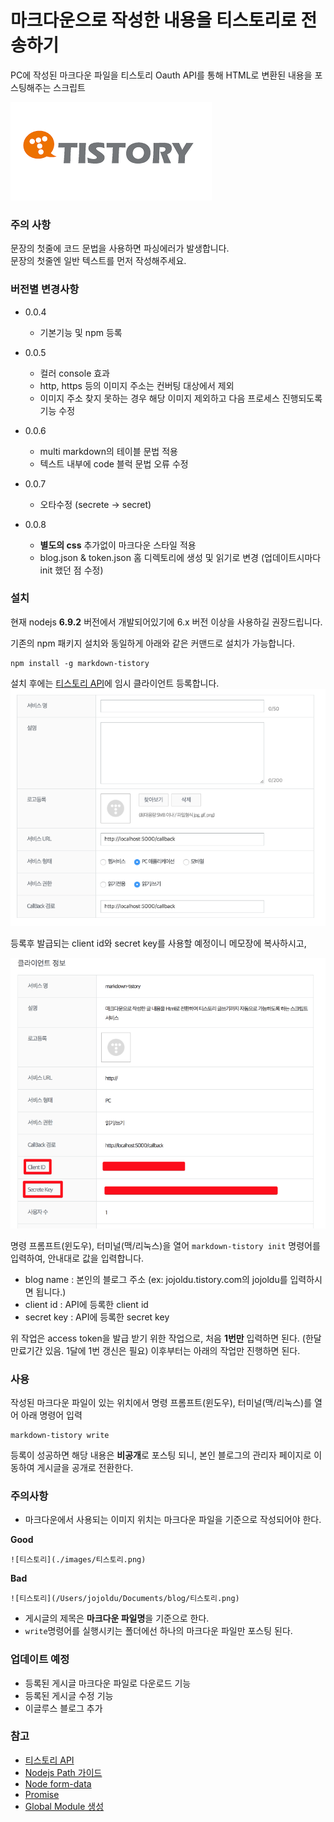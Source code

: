 # 마크다운으로 작성한 내용을 티스토리로 전송하기
PC에 작성된 마크다운 파일을 티스토리 Oauth API를 통해 HTML로 변환된 내용을 포스팅해주는 스크립트

![티스토리](./images/티스토리.png)

### 주의 사항
문장의 첫줄에 코드 문법을 사용하면 파싱에러가 발생합니다.<br/>
문장의 첫줄엔 일반 텍스트를 먼저 작성해주세요.

### 버전별 변경사항

* 0.0.4
  - 기본기능 및 npm 등록
* 0.0.5
  - 컬러 console 효과
  - http, https 등의 이미지 주소는 컨버팅 대상에서 제외
  - 이미지 주소 찾지 못하는 경우 해당 이미지 제외하고 다음 프로세스 진행되도록 기능 수정
* 0.0.6
  - multi markdown의 테이블 문법 적용
  - 텍스트 내부에 code 블럭 문법 오류 수정

* 0.0.7
  - 오타수정 (secrete -> secret)

* 0.0.8
  - **별도의 css** 추가없이 마크다운 스타일 적용
  - blog.json & token.json 홈 디렉토리에 생성 및 읽기로 변경 (업데이트시마다 init 했던 점 수정)

### 설치
현재 nodejs **6.9.2** 버전에서 개발되어있기에 6.x 버전 이상을 사용하길 권장드립니다. <br/>

기존의 npm 패키지 설치와 동일하게 아래와 같은 커맨드로 설치가 가능합니다.
```
npm install -g markdown-tistory
```

설치 후에는 [티스토리 API](http://www.tistory.com/guide/api/oauth)에 임시 클라이언트 등록합니다.
![티스토리 API](./images/API등록.png)

등록후 발급되는 client id와 secret key를 사용할 예정이니 메모장에 복사하시고, <br/>

![티스토리 클라이언트](./images/티스토리클라이언트.png)

명령 프롬프트(윈도우), 터미널(맥/리눅스)을 열어 ```markdown-tistory init``` 명령어를 입력하여, 안내대로 값을 입력합니다.
* blog name : 본인의 블로그 주소 (ex: jojoldu.tistory.com의 jojoldu를 입력하시면 됩니다.)
* client id : API에 등록한 client id
* secret key : API에 등록한 secret key

위 작업은 access token을 발급 받기 위한 작업으로, 처음 **1번만** 입력하면 된다. (한달 만료기간 있음. 1달에 1번 갱신은 필요)
이후부터는 아래의 작업만 진행하면 된다.

### 사용
작성된 마크다운 파일이 있는 위치에서 명령 프롬프트(윈도우), 터미널(맥/리눅스)를 열어 아래 명령어 입력
```
markdown-tistory write
```

등록이 성공하면 해당 내용은 **비공개**로 포스팅 되니, 본인 블로그의 관리자 페이지로 이동하여 게시글을 공개로 전환한다.

### 주의사항
* 마크다운에서 사용되는 이미지 위치는 마크다운 파일을 기준으로 작성되어야 한다.

**Good**
```
![티스토리](./images/티스토리.png)
```

**Bad**
```
![티스토리](/Users/jojoldu/Documents/blog/티스토리.png)
```

* 게시글의 제목은 **마크다운 파일명**을 기준으로 한다.
* ```write```명령어를 실행시키는 폴더에선 하나의 마크다운 파일만 포스팅 된다.


### 업데이트 예정
* 등록된 게시글 마크다운 파일로 다운로드 기능
* 등록된 게시글 수정 기능
* 이글루스 블로그 추가

### 참고
* [티스토리 API](http://www.tistory.com/guide/api/post)
* [Nodejs Path 가이드](https://nodejs.org/api/path.html#path_windows_vs_posix)
* [Node form-data](https://github.com/form-data/form-data)
* [Promise](https://developer.mozilla.org/ko/docs/Web/JavaScript/Reference/Global_Objects/Promise)
* [Global Module 생성](https://bretkikehara.wordpress.com/2013/05/02/nodejs-creating-your-first-global-module/)
